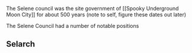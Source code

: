 The Selene council was the site government of [[Spooky Underground Moon City]] for about 500 years (note to self, figure these dates out later)

The Selene Council had a number of notable positions

## Selarch